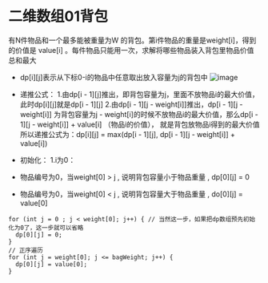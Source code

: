 # 二维数组01背包
有N件物品和⼀个最多能被重量为W 的背包。第i件物品的重量是weight[i]，得到的价值是
value[i] 。每件物品只能⽤⼀次，求解将哪些物品装⼊背包⾥物品价值总和最⼤
 - dp[i][j]表示从下标0-i的物品中任意取出放入容量为j的背包中
 ![image](https://user-images.githubusercontent.com/88364565/198483251-331b86a6-9bd1-4130-8386-14d0d709f8c9.png)

 - 递推公式：
 1.由dp[i - 1][j]推出，即背包容量为j，⾥⾯不放物品i的最⼤价值，此时dp[i][j]就是dp[i - 1][j]
 2.由dp[i - 1][j - weight[i]]推出，dp[i - 1][j - weight[i]] 为背包容量为j - weight[i]的时候不放物品i的最⼤价值，那么dp[i - 1][j - weight[i]] + value[i] （物品i的价值），
就是背包放物品i得到的最⼤价值
所以递推公式为：dp[i][j] = max(dp[i - 1][j], dp[i - 1][j - weight[i]] + value[i])
 - 初始化：
 1.i为0： 
  - 物品编号为0，当weight[0] > j , 说明背包容量小于物品重量 , dp[0][j] = 0
  - 物品编号为0，当weight[0] < j , 说明背包容量大于物品重量 , do[0][j] = value[0]
```
for (int j = 0 ; j < weight[0]; j++) { // 当然这⼀步，如果把dp数组预先初始化为0了，这⼀步就可以省略
  dp[0][j] = 0;
}
// 正序遍历
for (int j = weight[0]; j <= bagWeight; j++) {
  dp[0][j] = value[0];
}
```




